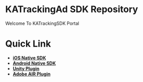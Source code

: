 # KATrackingAd SDK Repository
Welcome To KATrackingSDK Portal

# Quick Link
* [**iOS Native SDK**](https://github.com/KATracking/KATrackingAd/tree/master/KATrackingAd_iOS)
* [**Android Native SDK**](https://github.com/KATracking/KATrackingAd/tree/master/AppicPlayAD_Android)
* [**Unity Plugin**](https://github.com/KATracking/KATrackingAd/tree/master/KATrackingAd_Unity) 
* [**Adobe AIR Plugin**](https://github.com/KATracking/KATrackingAd/tree/master/KATrackingAd_AdobeAir) 
